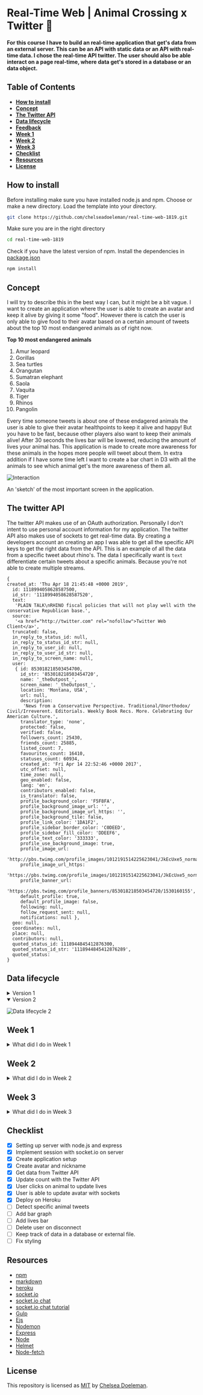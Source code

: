 # Real-Time Web | Animal Crossing x Twitter ‍🐘

**For this course I have to build an real-time application that get's data from an external server. This can be an API with static data or an API with real-time data. I chose the real-time API twitter. The user should also be able interact on a page real-time, where data get's stored in a database or an data object.**

## Table of Contents
* **[How to install](#how-to-install)**
* **[Concept](#concept)**
* **[The Twitter API](#the-twitter-api)**
* **[Data lifecycle](#data-lifecycle)**
* **[Feedback](#feedback)**
* **[Week 1](#week-1)**
* **[Week 2](#week-2)**
* **[Week 3](#week-3)**
* **[Checklist](#checklist)**
* **[Resources](#resources)**
* **[License](#license)**

## How to install 

Before installing make sure you have installed node.js and npm.
Choose or make a new directory.
Load the template into your directory.

```bash
git clone https://github.com/chelseadoeleman/real-time-web-1819.git
```

Make sure you are in the right directory 
```bash
cd real-time-web-1819
```

Check if you have the latest version of npm.
Install the dependencies in [package.json](./package.json)
```bash
npm install
```

## Concept

I will try to describe this in the best way I can, but it might be a bit vague. I want to create an application where the user is able to create an avatar and keep it alive by giving it some "food". However there is catch the user is only able to give food to their avatar based on a certain amount of tweets about the top 10 most endangered animals as of right now. 

**Top 10 most endangered animals**
1. Amur leopard
2. Gorillas
3. Sea turtles
4. Orangutan
5. Sumatran elephant
6. Saola
7. Vaquita
8. Tiger
9. Rhinos
10. Pangolin

Every time someone tweets is about one of these endagered animals the user is able to give their avatar healthpoints to keep it alive and happy! But you have to be fast, because other players also want to keep their animals alive! After 30 seconds the lives bar will be lowered, reducing the amount of lives your animal has. This application is made to create more awareness for these animals in the hopes more people will tweet about them. In extra addition if I have some time left I want to create a bar chart in D3 with all the animals to see which animal get's the more awareness of them all.

![Interaction](./docs/interaction.png)

An 'sketch' of the most important screen in the application.

## The twitter API

The twitter API makes use of an OAuth authorization. Personally I don't intent to use personal account information for my application. The twitter API also makes use of sockets to get real-time data. By creating a developers account an creating an app I was able to get all the specific API keys to get the right data from the API. This is an example of all the data from a specific tweet about rhino's. The data I specifically want is ```text``` differentiate certain tweets about a specific animals. Because you're not able to create multiple streams.

```
{
created_at: 'Thu Apr 18 21:45:48 +0000 2019',
  id: 1118994058628587500,
  id_str: '1118994058628587520',
  text:
   'PLAIN TALK\nRHINO fiscal policies that will not play well with the conservative Republican base.',
  source:
   '<a href="http://twitter.com" rel="nofollow">Twitter Web Client</a>',
  truncated: false,
  in_reply_to_status_id: null,
  in_reply_to_status_id_str: null,
  in_reply_to_user_id: null,
  in_reply_to_user_id_str: null,
  in_reply_to_screen_name: null,
  user:
   { id: 853018218503454700,
     id_str: '853018218503454720',
     name: '_theOutpost_',
     screen_name: '_theOutpost_',
     location: 'Montana, USA',
     url: null,
     description:
      'News from a Conservative Perspective. Traditional/Unorthodox/   Civil/Irreverent. Editorials. Weekly Book Recs. More. Celebrating Our American Culture.',
     translator_type: 'none',
     protected: false,
     verified: false,
     followers_count: 25430,
     friends_count: 25885,
     listed_count: 7,
     favourites_count: 16410,
     statuses_count: 60934,
     created_at: 'Fri Apr 14 22:52:46 +0000 2017',
     utc_offset: null,
     time_zone: null,
     geo_enabled: false,
     lang: 'en',
     contributors_enabled: false,
     is_translator: false,
     profile_background_color: 'F5F8FA',
     profile_background_image_url: '',
     profile_background_image_url_https: '',
     profile_background_tile: false,
     profile_link_color: '1DA1F2',
     profile_sidebar_border_color: 'C0DEED',
     profile_sidebar_fill_color: 'DDEEF6',
     profile_text_color: '333333',
     profile_use_background_image: true,
     profile_image_url:
      'http://pbs.twimg.com/profile_images/1012191514225623041/JkEcUxe5_normal.jpg',
     profile_image_url_https:
      'https://pbs.twimg.com/profile_images/1012191514225623041/JkEcUxe5_normal.jpg',
     profile_banner_url:
      'https://pbs.twimg.com/profile_banners/853018218503454720/1530160155',
     default_profile: true,
     default_profile_image: false,
     following: null,
     follow_request_sent: null,
     notifications: null },
  geo: null,
  coordinates: null,
  place: null,
  contributors: null,
  quoted_status_id: 1118944845412876300,
  quoted_status_id_str: '1118944845412876289',
  quoted_status:
}

```


## Data lifecycle

<details>
  <summary>Version 1</summary>
  
This is kinda how the data will flow through the application, but it probably will need some tweeking. In this overview a database is included, but maybe due to time management, this will not be my main priority to fix in the application, thus I will be storing the data in a variable/ json file for now.

![Data lifecycle](./docs/data.jpg)

</details>
<details open>
  <summary>Version 2</summary>

![Data lifecycle 2](./docs/data2.png)

</details>

## Week 1
<details>
  <summary>What did I do in Week 1</summary>

# Real-Time Web | Crazy chatbox? 🤷‍

**During the first week of this course I learned how to build an chatbox with socket.io. The purpose of this chatbox was to experiment and add a crazy feature. In this case I build something that replaces words with some emoji's. But it's main feature is that the application is real-time 🤓**

[The application can be found here](https://real-time-web-chelsea.herokuapp.com/)

![Chatbox](./docs/app.png)

## Table of Contents
* **[How to use](#how-to-use)**
* **[Features](#features)**
* **[Checklist](#checklist)**

## How to use

In this application you are able to open the chatbox and chat with other people who are also using the chatbox. Firstly you have to choose a nickname, which can we whatever you like! Then you are able to chat, by typing a message in the input field. Don't forget to press send (or enter, for the ones who figured that one out)! The fun part is that some words will be replaced by emoji's, to make your text messages more fun! I guess...

![Chatbox](./docs/app.png)

## Features

Words will be replaced with emoji's on the server, however assigning the username with unique id's will be done on the client. Here is an overview with words that will be replaced with n emoji.
```js

const emoticons = [
    {name: 'api', emoticon: '🐒'},
    {name: 'boom', emoticon: '🌳'},
    {name: 'zon', emoticon: '☀️'},
    {name: 'nederland', emoticon: '🇳🇱'},
    {name: 'vakantie', emoticon: '🏝'},
    {name: 'sneeuw', emoticon: '❄️'},
    {name: 'ijs', emoticon: '🍦'},
    {name: 'perzik', emoticon: '🍑'},
    {name: 'banaan', emoticon: '🏝'},
    {name: 'hou van jou', emoticon: '❤️'},
    {name: 'auto', emoticon: '🚗'},
    {name: 'vliegtuig', emoticon: '✈️'},
    {name: 'voetbal', emoticon: '⚽️'},
    {name: 'pizza', emoticon: '🍕'},
    {name: 'banaan', emoticon: '🍌'},
    {name: 'wintersport', emoticon: '⛷ 🏂'},
    {name: 'tennis', emoticon: '🎾'},
    {name: 'winter', emoticon: '☃️'},
    {name: 'lente', emoticon: '🌸'},
    {name: 'zomer', emoticon: '🌴'},
    {name: 'herfst', emoticon: '🍄'},
    {name: 'hockey', emoticon: '🏑'},
    {name: 'fietsen', emoticon: '🚲'},
    {name: 'regen', emoticon: '🌧'},
    {name: 'raket', emoticon: '🚀'},
    {name: 'oeps', emoticon: '🙈'},
    {name: 'shit', emoticon: '💩'},
    {name: 'muziek', emoticon: '🎶'},
    {name: 'japan', emoticon: '⛩'},
    {name: 'foto', emoticon: '📸'},
    {name: 'douchen', emoticon: '🛁'},
    {name: 'bier', emoticon: '🍻'},
    {name: 'laptop', emoticon: '💻'}
]

```
What I learned about sockets is that sending an ```io.emit``` will send an message to everyone and ```broadcast``` will send it to any other person, but the person the data is coming from (client). I used state to set the username and an unique user id and to let the user see this in the chat. I used an user id, because people can choose the same nickname/ username and I hadn't had a databse set up yet.

In the end I found it hard to come up with features to add to the application so I left it here. It will be nice to have something like an database behind it, so that the user will automatically come back in the chat as the person they were before. So their session isn't completely lost when they refresh the page.

## Checklist
- [X] Setting up server with node.js and express
- [X] Implement session with socket.io on server
- [X] Replace words with emoji's
- [X] Create username in chat
- [X] Create unique users
- [X] Divide code between server and client
- [ ] Come up and create more features on the server
- [ ] Set up localstorage with users and messages

</details>

## Week 2
<details>
  <summary>What did I do in Week 2</summary>

  ## Concept

  **First concept** 
  ![Concept](./docs/concept.JPG)

  I want to use the twitter API for real-time data and connect it to the IUCN Red List Api. However I had to ask permission for an accesskey, but I haven't received an answer yet. If I cannot get an accesskey I will just filter all tweets to rhino's to see how much awareness they get. This I want to project on a map with the Mapbox Api. As an extra feature I would like to add an linechart where you can view the amount of tweets on a timeline. If I get to use the IUCN Red List Api the user would also be able to view this linechart for a specific animal.

<hr>

 **Second concept see main Readme** 

## Data lifecycle

This is kinda how the data will flow through the application, but it probably will need some tweeking. In this overview a database is included, but maybe due to time management, this will not be my main priority to fix in the application, thus I will be storing the data in a variable/ json file for now.

![Data lifecycle](./docs/data.jpg)


## Feedback

I would like to receive some feedback on my data lifecycle, because I still found it quite complicated to make. I also feel like I messed up here and there and it might not be complete yet. I also changed my concept, but wasn't fully approved yet, so I would like to get some feedback on that as well.

* Sharpen concept, continue with animals you made avatars for.
* Is there more user input and how does the user manipulate the data life cycle?
* Add to keep track of specific animal tweets.
* Update data lifecycle.

</details>

## Week 3
<details>
  <summary>What did I do in Week 3</summary>

  <hr>
  <i>We're not there yet, coming soon...</i>
</details>


## Checklist
- [X] Setting up server with node.js and express
- [X] Implement session with socket.io on server
- [X] Create application setup
- [X] Create avatar and nickname
- [X] Get data from Twitter API
- [X] Update count with the Twitter API
- [X] User clicks on animal to update lives
- [X] User is able to update avatar with sockets
- [X] Deploy on Heroku
- [ ] Detect specific animal tweets
- [ ] Add bar graph
- [ ] Add lives bar
- [ ] Delete user on disconnect
- [ ] Keep track of data in a database or external file.
- [ ] Fix styling

## Resources

* [npm](https://docs.npmjs.com/cli/run-script)
* [markdown](https://guides.github.com/features/mastering-markdown/)
* [heroku](https://www.heroku.com/)
* [socket.io](https://socket.io/)
* [socket.io chat](https://socket.io/demos/chat/)
* [socket.io chat tutorial](https://socket.io/get-started/chat/)
* [Gulp](https://gulpjs.com/)
* [Ejs](https://ejs.co/)
* [Nodemon](https://nodemon.io/)
* [Express](https://expressjs.com/)
* [Node](https://nodejs.org/en/)
* [Helmet](https://github.com/helmetjs/helmet)
* [Node-fetch](https://www.npmjs.com/package/node-fetch)

## License
This repository is licensed as [MIT](LICENSE) by [Chelsea Doeleman](https://github.com/chelseadoeleman).
